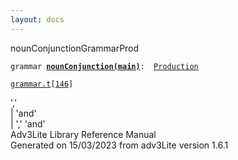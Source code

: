 ```yaml
---
layout: docs
---
```

<span class="title">nounConjunction</span><span class="type">GrammarProd</span>

`grammar `**[`nounConjunction(main)`](../object/nounConjunction(main).html)**` :   `[`Production`](../object/Production.html)

[`grammar.t`](../file/grammar.t.html)`[`[`146`](../source/grammar.t.html#146)`]`



','  
\| 'and'  
\| ',' 'and'  
Adv3Lite Library Reference Manual  
Generated on 15/03/2023 from adv3Lite version 1.6.1


